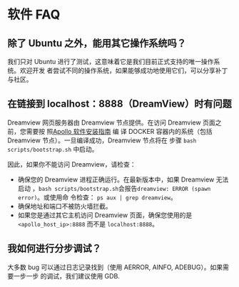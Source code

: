 # 软件 FAQ

## 除了 Ubuntu 之外，能用其它操作系统吗？

我们只对 Ubuntu 进行了测试，这意味着它是我们目前正式支持的唯一操作系统。欢迎开发
者尝试不同的操作系统，如果能够成功地使用它们，可以分享补丁与社区。

## 在链接到 localhost：8888（DreamView）时有问题

Dreamview 网页服务器由 Dreamview 节点提供。在访问 Dreamview 页面之前，您需要按
照[Apollo 软件安装指南](../01Installation%20Instructions/apollo_software_installation_guide.md) 编
译 DOCKER 容器内的系统（包括 Dreamview 节点）。一旦编译成功，Dreamview 节点将在
步骤 `bash scripts/bootstrap.sh` 中启动。

因此，如果你不能访问 Dreamview，请检查：

- 确保您的 Dreamview 进程正确运行。在最新版本中，如果 Dreamview 无法启动
  ，`bash scripts/bootstrap.sh`会报告`dreamview: ERROR (spawn error)`。或使用命
  令检查： `ps aux | grep dreamview`。
- 确保地址和端口不被防火墙拦截。
- 如果您是通过其它主机访问 Dreamview 页面，确保您使用的是
  `<apollo_host_ip>:8888` 而不是 `localhost:8888`。

## 我如何进行分步调试？

大多数 bug 可以通过日志记录找到（使用 AERROR, AINFO, ADEBUG）。如果需要一步一步
的调试，我们建议使用 GDB.
